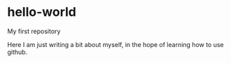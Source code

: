# hello-world
My first repository

Here I am just writing a bit about myself, in the hope of learning how to use github.
